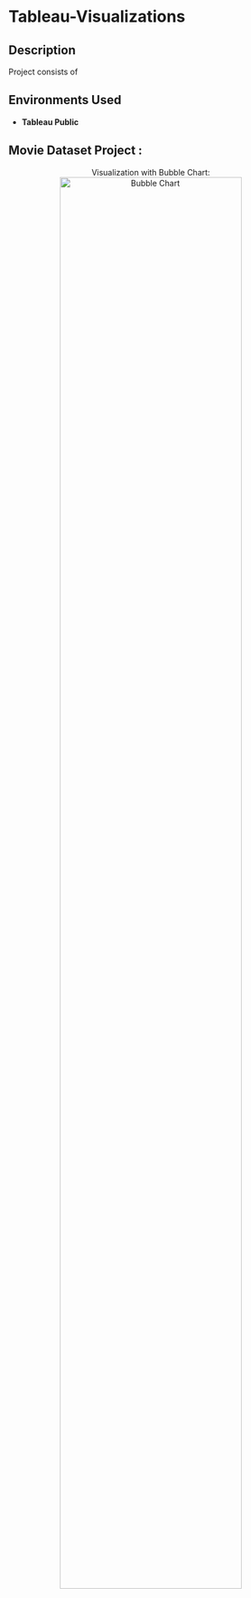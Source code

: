 # Tableau-Visualizations




<h2>Description</h2>
Project consists of
<br />




<h2>Environments Used </h2>

- <b>Tableau Public</b> 

<h2> Movie Dataset Project :</h2>

<p align="center">
Visualization with Bubble Chart: <br/>
<img src="https://imgur.com/Sa59sHV.png" height="80%" width="80%" alt="Bubble Chart"/>
<br />
<br />


<!--
 ```diff
- text in red
+ text in green
! text in orange
# text in gray
@@ text in purple (and bold)@@
```
--!>
